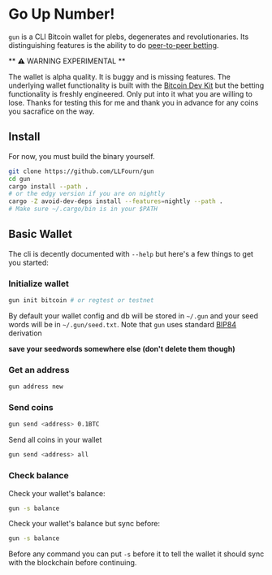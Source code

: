 # Go Up Number!

`gun` is a CLI Bitcoin wallet for plebs, degenerates and revolutionaries.
Its distinguishing features is the ability to do [peer-to-peer betting](./docs/bet.md).

** ⚠ WARNING EXPERIMENTAL **

The wallet is alpha quality.
It is buggy and is missing features.
The underlying wallet functionality is built with the [Bitcoin Dev Kit](bitcoindevkit.org) but the betting functionality is freshly engineered.
Only put into it what you are willing to lose.
Thanks for testing this for me and thank you in advance for any coins you sacrafice on the way.

## Install

For now, you must build the binary yourself.

``` sh
git clone https://github.com/LLFourn/gun
cd gun
cargo install --path .
# or the edgy version if you are on nightly
cargo -Z avoid-dev-deps install --features=nightly --path .
# Make sure ~/.cargo/bin is in your $PATH
```
## Basic Wallet

The cli is decently documented with `--help` but here's a few things to get you started:

### Initialize wallet

``` sh
gun init bitcoin # or regtest or testnet
```

By default your wallet config and db will be stored in `~/.gun` and your seed words will be in `~/.gun/seed.txt`.
Note that `gun` uses standard [BIP84] derivation

**save your seedwords somewhere else (don't delete them though)**

### Get an address

``` sh
gun address new
```

### Send coins


``` sh
gun send <address> 0.1BTC
```

Send all coins in your wallet

``` sh
gun send <address> all
```

### Check balance

Check your wallet's balance:

``` sh
gun -s balance
```

Check your wallet's balance but sync before:

``` sh
gun -s balance
```

Before any command you can put `-s` before it to tell the wallet it should sync with the blockchain before continuing.

[BIP84]: https://github.com/bitcoin/bips/blob/master/bip-0084.mediawiki
